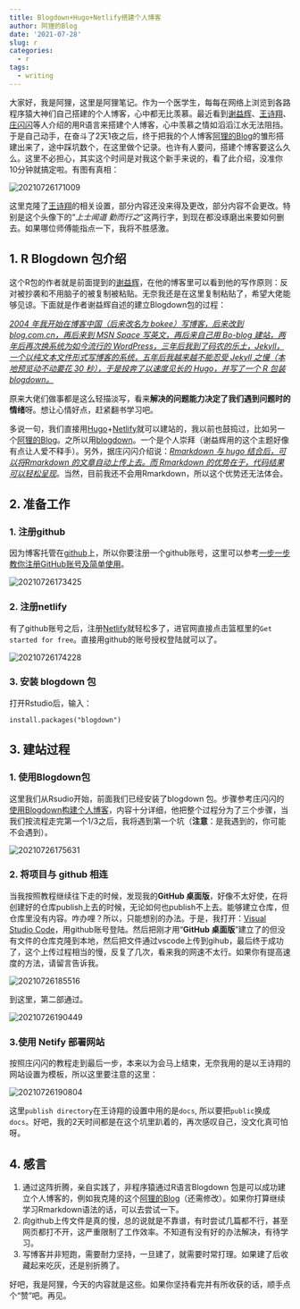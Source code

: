 ```yaml
---
title: Blogdown+Hugo+Netlify搭建个人博客
author: 阿狸的Blog
date: '2021-07-28'
slug: r
categories:
  - r
tags:
  - writing
---
```


大家好，我是阿狸，这里是阿狸笔记。作为一个医学生，每每在网络上浏览到各路程序猿大神们自己搭建的个人博客，心中都无比羡慕。最近看到[谢益辉](https://yihui.org/)、[王诗翔](https://shixiangwang.github.io/home/)、[庄闪闪](https://zhuanlan.zhihu.com/p/391528071)等人介绍的用R语言来搭建个人博客，心中羡慕之情如滔滔江水无法阻挡。于是自己动手，在奋斗了2天1夜之后，终于把我的个人博客[阿狸的Blog](https://condescending-banach-c90b09.netlify.app/)的雏形搭建出来了，途中踩坑数个，在这里做个记录。也许有人要问，搭建个博客要这么久么。这里不必担心，其实这个时间是对我这个新手来说的，看了此介绍，没准你10分钟就搞定啦。有图有真相：

![20210726171009](https://gitee.com/alingyisheng/tupian/raw/master/img/20210726171009.png)

这里克隆了[王诗翔](https://shixiangwang.github.io/home/)的相关设置，部分内容还没来得及更改，部分内容不会更改。特别是这个头像下的“_上士闻道  勤而行之_”这两行字，到现在都没琢磨出来要如何删去。如果哪位师傅能指点一下，我将不胜感激。


## 1. R Blogdown 包介绍
这个R包的作者就是前面提到的[谢益辉](https://yihui.org/)，在他的博客里可以看到他的写作原则：反对被抄袭和不用脑子的被复制被粘贴。无奈我还是在这里复制粘贴了，希望大佬能够见谅。下面就是作者谢益辉自述的建立Blogdown包的过程：

   <u>_2004 年我开始在博客中国（后来改名为 bokee）写博客，后来改到 blog.com.cn，再后来到 MSN Space 写英文，再后来自己用 Bo-blog 建站，两年后再次换系统为如今流行的 WordPress，三年后我到了码农的乐土，Jekyll，一个以纯文本文件形式写博客的系统，五年后我越来越不能忍受 Jekyll 之慢（本地预览动不动要花 30 秒），于是投奔了以速度见长的 Hugo，并写了一个 R 包装 [blogdown](https://github.com/rstudio/blogdown)。</u>_

原来大佬们做事都是这么轻描淡写，看来**解决的问题能力决定了我们遇到问题时的情绪**呀。想让心情好点，赶紧翻书学习吧。

多说一句，我们直接用[Hugo](https://gohugo.io/)+[Netlify](https://www.netlify.com/)就可以建站的，我以前也鼓捣过，比如另一个[阿狸的Blog](https://www.aliyisheng.blog/)。之所以用[blogdown](https://github.com/rstudio/blogdown)。一个是个人崇拜（谢益辉用的这个主题好像有点让人爱不释手）。另外，据庄闪闪介绍说：<u>_Rmarkdown 与 hugo 结合后，可以将Rmarkdown 的文章自动上传上去。而 Rmarkdown 的优势在于，代码结果可以轻松呈现_</u>。当然，目前我还不会用Rmarkdown，所以这个优势还无法体会。

## 2. 准备工作
### 1. 注册github
因为博客托管在[github](https://github.com)上，所以你要注册一个github账号，这里可以参考[一步一步教你注册GitHub账号及简单使用](https://cloud.tencent.com/developer/article/1487508)。

![20210726173425](https://gitee.com/alingyisheng/tupian/raw/master/img/20210726173425.png)

### 2. 注册netlify
有了github账号之后，注册[Netlify](https://www.netlify.com/)就轻松多了，进官网直接点击篮框里的`Get started for free`。直接用github的账号授权登陆就可以了。

![20210726174228](https://gitee.com/alingyisheng/tupian/raw/master/img/20210726174228.png)

### 3. 安装 blogdown 包
打开Rstudio后，输入：
```text
install.packages("blogdown")
```


## 3. 建站过程
### 1. 使用Blogdown包
这里我们从Rsudio开始，前面我们已经安装了blogdown 包。步骤参考庄闪闪的[使用Blogdown构建个人博客](https://zhuanlan.zhihu.com/p/391528071)，内容十分详细，他把整个过程分为了三个步骤，当我们按流程走完第一个1/3之后，我将遇到第一个坑（**注意**：是我遇到的，你可能不会遇到）。

![20210726175631](https://gitee.com/alingyisheng/tupian/raw/master/img/20210726175631.png)

### 2. 将项目与 github 相连
当我按照教程继续往下走的时候，发现我的**GitHub 桌面版**，好像不太好使，在将创建好的仓库publish上去的时候，无论如何也publish不上去。能够建立仓库，但仓库里没有内容。咋办哩？所以，只能想别的办法。于是，我打开：[Visual Studio Code](https://code.visualstudio.com/)，用github账号登陆。然后把刚才用“**GitHub 桌面版**”建立了的但没有文件的仓库克隆到本地，然后把文件通过vscode上传到gihub，最后终于成功了，这个上传过程相当的慢，反复了几次，看来我的网速不太行。如果你有提高速度的方法，请留言告诉我。

![20210726185516](https://gitee.com/alingyisheng/tupian/raw/master/img/20210726185516.png)

到这里，第二部通过。

![20210726190449](https://gitee.com/alingyisheng/tupian/raw/master/img/20210726190449.png)

### 3.使用 Netify 部署网站
按照庄闪闪的教程走到最后一步，本来以为会马上结束，无奈我用的是以王诗翔的网站设置为模板，所以这里要注意的这里：

![20210726190804](https://gitee.com/alingyisheng/tupian/raw/master/img/20210726190804.png)

这里`publish directory`在王诗翔的设置中用的是`docs`, 所以要把`public`换成`docs`。好吧，我的2天时间都是在这个坑里趴着的，再次感叹自己，没文化真可怕呀。

## 4. 感言
1. 通过这阵折腾，亲自实践了，非程序猿通过R语言Blogdown 包是可以成功建立个人博客的，例如我克隆的这个[阿狸的Blog](https://condescending-banach-c90b09.netlify.app/)（还需修改）。如果你打算继续学习Rmarkdown语法的话，可以去尝试一下。
2. 向github上传文件是真的慢，总的说就是不靠谱，有时尝试几篇都不行，甚至网页都打不开，这严重限制了工作效率。不知道有没有好的办法解决，有待学习。
3. 写博客并非短跑，需要耐力坚持，一旦建了，就需要时常打理。如果建了后收藏起来吃灰，还是别折腾了。

好吧，我是阿狸，今天的内容就是这些。如果你坚持看完并有所收获的话，顺手点个“赞”吧。再见。
